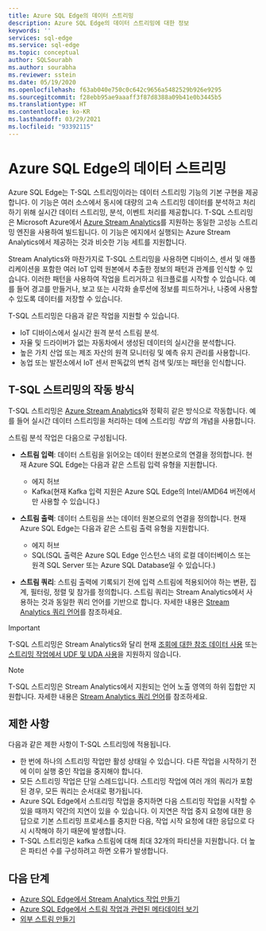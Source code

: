 ```yaml
---
title: Azure SQL Edge의 데이터 스트리밍
description: Azure SQL Edge의 데이터 스트리밍에 대한 정보
keywords: ''
services: sql-edge
ms.service: sql-edge
ms.topic: conceptual
author: SQLSourabh
ms.author: sourabha
ms.reviewer: sstein
ms.date: 05/19/2020
ms.openlocfilehash: f63ab040e750c0c642c9656a5482529b926e9295
ms.sourcegitcommit: f28ebb95ae9aaaff3f87d8388a09b41e0b3445b5
ms.translationtype: HT
ms.contentlocale: ko-KR
ms.lasthandoff: 03/29/2021
ms.locfileid: "93392115"
---
```

# <a name="data-streaming-in-azure-sql-edge"></a>Azure SQL Edge의 데이터 스트리밍

Azure SQL Edge는 T-SQL 스트리밍이라는 데이터 스트리밍 기능의 기본 구현을 제공합니다. 이 기능은 여러 소스에서 동시에 대량의 고속 스트리밍 데이터를 분석하고 처리하기 위해 실시간 데이터 스트리밍, 분석, 이벤트 처리를 제공합니다. T-SQL 스트리밍은 Microsoft Azure에서 [Azure Stream Analytics](../stream-analytics/stream-analytics-introduction.md)를 지원하는 동일한 고성능 스트리밍 엔진을 사용하여 빌드됩니다. 이 기능은 에지에서 실행되는 Azure Stream Analytics에서 제공하는 것과 비슷한 기능 세트를 지원합니다.

Stream Analytics와 마찬가지로 T-SQL 스트리밍을 사용하면 디바이스, 센서 및 애플리케이션을 포함한 여러 IoT 입력 원본에서 추출한 정보의 패턴과 관계를 인식할 수 있습니다. 이러한 패턴을 사용하여 작업을 트리거하고 워크플로를 시작할 수 있습니다. 예를 들어 경고를 만들거나, 보고 또는 시각화 솔루션에 정보를 피드하거나, 나중에 사용할 수 있도록 데이터를 저장할 수 있습니다. 

T-SQL 스트리밍은 다음과 같은 작업을 지원할 수 있습니다.

* IoT 디바이스에서 실시간 원격 분석 스트림 분석.
* 자율 및 드라이버가 없는 자동차에서 생성된 데이터의 실시간을 분석합니다.
* 높은 가치 산업 또는 제조 자산의 원격 모니터링 및 예측 유지 관리를 사용합니다.
* 농업 또는 발전소에서 IoT 센서 판독값의 변칙 검색 및/또는 패턴을 인식합니다.

## <a name="how-does-t-sql-streaming-work"></a>T-SQL 스트리밍의 작동 방식

T-SQL 스트리밍은 [Azure Stream Analytics](../stream-analytics/stream-analytics-introduction.md#how-does-stream-analytics-work)와 정확히 같은 방식으로 작동합니다. 예를 들어 실시간 데이터 스트리밍을 처리하는 데에 스트리밍 *작업* 의 개념을 사용합니다. 

스트림 분석 작업은 다음으로 구성됩니다.

- **스트림 입력**: 데이터 스트림을 읽어오는 데이터 원본으로의 연결을 정의합니다. 현재 Azure SQL Edge는 다음과 같은 스트림 입력 유형을 지원합니다.
    - 에지 허브
    - Kafka(현재 Kafka 입력 지원은 Azure SQL Edge의 Intel/AMD64 버전에서만 사용할 수 있습니다.)

- **스트림 출력**: 데이터 스트림을 쓰는 데이터 원본으로의 연결을 정의합니다. 현재 Azure SQL Edge는 다음과 같은 스트림 출력 유형을 지원합니다.
    - 에지 허브
    - SQL(SQL 출력은 Azure SQL Edge 인스턴스 내의 로컬 데이터베이스 또는 원격 SQL Server 또는 Azure SQL Database일 수 있습니다.) 

- **스트림 쿼리**: 스트림 출력에 기록되기 전에 입력 스트림에 적용되어야 하는 변환, 집계, 필터링, 정렬 및 참가를 정의합니다. 스트림 쿼리는 Stream Analytics에서 사용하는 것과 동일한 쿼리 언어를 기반으로 합니다. 자세한 내용은 [Stream Analytics 쿼리 언어](/stream-analytics-query/stream-analytics-query-language-reference)를 참조하세요.

> [!IMPORTANT]
> T-SQL 스트리밍은 Stream Analytics와 달리 현재 [조회에 대한 참조 데이터 사용](../stream-analytics/stream-analytics-use-reference-data.md) 또는 [스트리밍 작업에서 UDF 및 UDA 사용](../stream-analytics/streaming-technologies.md#you-want-to-write-udfs-udas-and-custom-deserializers-in-a-language-other-than-javascript-or-c)을 지원하지 않습니다.

> [!NOTE]
> T-SQL 스트리밍은 Stream Analytics에서 지원되는 언어 노출 영역의 하위 집합만 지원합니다. 자세한 내용은 [Stream Analytics 쿼리 언어](/stream-analytics-query/stream-analytics-query-language-reference)를 참조하세요.

## <a name="limitations-and-restrictions"></a>제한 사항

다음과 같은 제한 사항이 T-SQL 스트리밍에 적용됩니다. 

- 한 번에 하나의 스트리밍 작업만 활성 상태일 수 있습니다. 다른 작업을 시작하기 전에 이미 실행 중인 작업을 중지해야 합니다.
- 모든 스트리밍 작업은 단일 스레드입니다. 스트리밍 작업에 여러 개의 쿼리가 포함된 경우, 모든 쿼리는 순서대로 평가됩니다.
- Azure SQL Edge에서 스트리밍 작업을 중지하면 다음 스트리밍 작업을 시작할 수 있을 때까지 약간의 지연이 있을 수 있습니다. 이 지연은 작업 중지 요청에 대한 응답으로 기본 스트리밍 프로세스를 중지한 다음, 작업 시작 요청에 대한 응답으로 다시 시작해야 하기 때문에 발생합니다. 
- T-SQL 스트리밍은 kafka 스트림에 대해 최대 32개의 파티션을 지원합니다. 더 높은 파티션 수를 구성하려고 하면 오류가 발생합니다. 

## <a name="next-steps"></a>다음 단계

- [Azure SQL Edge에서 Stream Analytics 작업 만들기](create-stream-analytics-job.md)
- [Azure SQL Edge에서 스트림 작업과 관련된 메타데이터 보기](streaming-catalog-views.md)
- [외부 스트림 만들기](create-external-stream-transact-sql.md)